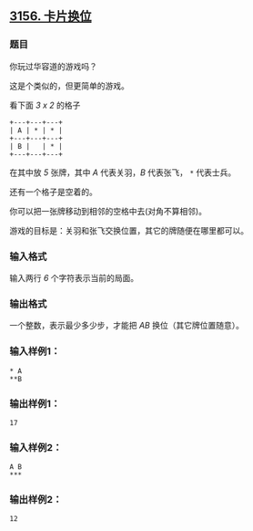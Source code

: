## [3156. 卡片换位](https://www.acwing.com/problem/content/3159/)

### 题目

你玩过华容道的游戏吗？

这是个类似的，但更简单的游戏。

看下面 *3 x 2* 的格子

```
+---+---+---+
| A | * | * |
+---+---+---+
| B |   | * |
+---+---+---+
```

在其中放 *5* 张牌，其中 *A* 代表关羽，*B* 代表张飞， `*` 代表士兵。

还有一个格子是空着的。

你可以把一张牌移动到相邻的空格中去(对角不算相邻)。

游戏的目标是：关羽和张飞交换位置，其它的牌随便在哪里都可以。

### 输入格式

输入两行 *6* 个字符表示当前的局面。

### 输出格式

一个整数，表示最少多少步，才能把 *AB* 换位（其它牌位置随意）。

### 输入样例1：

```
* A
**B
```

### 输出样例1：

```
17
```

### 输入样例2：

```
A B
***
```

### 输出样例2：

```
12
```

